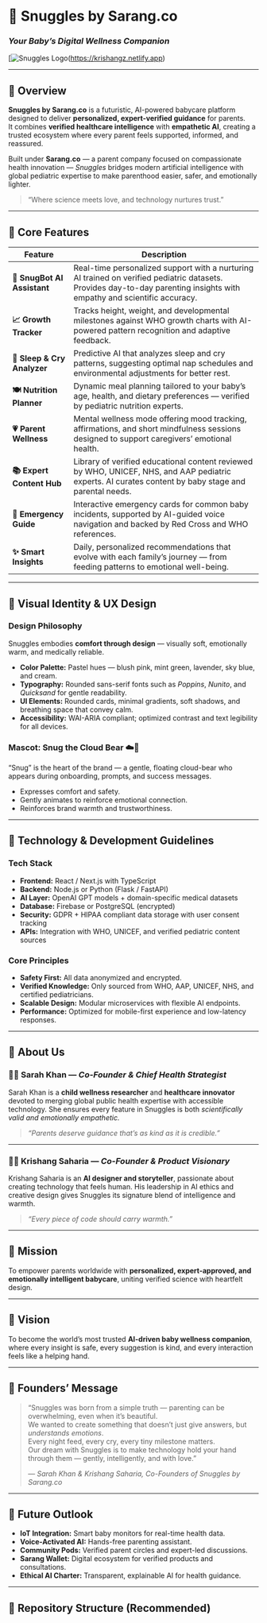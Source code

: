 # 🍼 Snuggles by Sarang.co  
### *Your Baby’s Digital Wellness Companion*

[![Snuggles Logo]([https://ik.imagekit.io/kriz/Screenshot%202025-10-09%20215044.png?updatedAt=1760031002456])(https://krishangz.netlify.app)


---

## 🌸 Overview

**Snuggles by Sarang.co** is a futuristic, AI-powered babycare platform designed to deliver **personalized, expert-verified guidance** for parents.  
It combines **verified healthcare intelligence** with **empathetic AI**, creating a trusted ecosystem where every parent feels supported, informed, and reassured.

Built under **Sarang.co** — a parent company focused on compassionate health innovation — *Snuggles* bridges modern artificial intelligence with global pediatric expertise to make parenthood easier, safer, and emotionally lighter.

> “Where science meets love, and technology nurtures trust.”

---

## 🌼 Core Features

| Feature | Description |
|----------|-------------|
| **🤖 SnugBot AI Assistant** | Real-time personalized support with a nurturing AI trained on verified pediatric datasets. Provides day-to-day parenting insights with empathy and scientific accuracy. |
| **📈 Growth Tracker** | Tracks height, weight, and developmental milestones against WHO growth charts with AI-powered pattern recognition and adaptive feedback. |
| **🌙 Sleep & Cry Analyzer** | Predictive AI that analyzes sleep and cry patterns, suggesting optimal nap schedules and environmental adjustments for better rest. |
| **🍽️ Nutrition Planner** | Dynamic meal planning tailored to your baby’s age, health, and dietary preferences — verified by pediatric nutrition experts. |
| **💗 Parent Wellness** | Mental wellness mode offering mood tracking, affirmations, and short mindfulness sessions designed to support caregivers’ emotional health. |
| **📚 Expert Content Hub** | Library of verified educational content reviewed by WHO, UNICEF, NHS, and AAP pediatric experts. AI curates content by baby stage and parental needs. |
| **🚨 Emergency Guide** | Interactive emergency cards for common baby incidents, supported by AI-guided voice navigation and backed by Red Cross and WHO references. |
| **✨ Smart Insights** | Daily, personalized recommendations that evolve with each family’s journey — from feeding patterns to emotional well-being. |

---

## 🎨 Visual Identity & UX Design

### **Design Philosophy**
Snuggles embodies **comfort through design** — visually soft, emotionally warm, and medically reliable.

- **Color Palette:** Pastel hues — blush pink, mint green, lavender, sky blue, and cream.  
- **Typography:** Rounded sans-serif fonts such as *Poppins*, *Nunito*, and *Quicksand* for gentle readability.  
- **UI Elements:** Rounded cards, minimal gradients, soft shadows, and breathing space that convey calm.  
- **Accessibility:** WAI-ARIA compliant; optimized contrast and text legibility for all devices.  

### **Mascot: Snug the Cloud Bear ☁️🐻**
“Snug” is the heart of the brand — a gentle, floating cloud-bear who appears during onboarding, prompts, and success messages.  
- Expresses comfort and safety.  
- Gently animates to reinforce emotional connection.  
- Reinforces brand warmth and trustworthiness.  

---

## 🧠 Technology & Development Guidelines

### **Tech Stack**
- **Frontend:** React / Next.js with TypeScript  
- **Backend:** Node.js or Python (Flask / FastAPI)  
- **AI Layer:** OpenAI GPT models + domain-specific medical datasets  
- **Database:** Firebase or PostgreSQL (encrypted)  
- **Security:** GDPR + HIPAA compliant data storage with user consent tracking  
- **APIs:** Integration with WHO, UNICEF, and verified pediatric content sources  

### **Core Principles**
- **Safety First:** All data anonymized and encrypted.  
- **Verified Knowledge:** Only sourced from WHO, AAP, UNICEF, NHS, and certified pediatricians.  
- **Scalable Design:** Modular microservices with flexible AI endpoints.  
- **Performance:** Optimized for mobile-first experience and low-latency responses.  

---

## 💖 About Us

### 👩‍⚕️ Sarah Khan — *Co-Founder & Chief Health Strategist*
Sarah Khan is a **child wellness researcher** and **healthcare innovator** devoted to merging global public health expertise with accessible technology. She ensures every feature in Snuggles is both *scientifically valid and emotionally empathetic.*

> *“Parents deserve guidance that’s as kind as it is credible.”*

---

### 👨‍💻 Krishang Saharia — *Co-Founder & Product Visionary*
Krishang Saharia is an **AI designer and storyteller**, passionate about creating technology that feels human. His leadership in AI ethics and creative design gives Snuggles its signature blend of intelligence and warmth.

> *“Every piece of code should carry warmth.”*

---

## 🌿 Mission

To empower parents worldwide with **personalized, expert-approved, and emotionally intelligent babycare**, uniting verified science with heartfelt design.

---

## 🌈 Vision

To become the world’s most trusted **AI-driven baby wellness companion**, where every insight is safe, every suggestion is kind, and every interaction feels like a helping hand.

---

## 💬 Founders’ Message

> “Snuggles was born from a simple truth — parenting can be overwhelming, even when it’s beautiful.  
> We wanted to create something that doesn’t just give answers, but *understands emotions*.  
> Every night feed, every cry, every tiny milestone matters.  
> Our dream with Snuggles is to make technology hold your hand through them — gently, intelligently, and with love.”  
>   
> — *Sarah Khan & Krishang Saharia, Co-Founders of Snuggles by Sarang.co*

---

## 🧭 Future Outlook

- **IoT Integration:** Smart baby monitors for real-time health data.  
- **Voice-Activated AI:** Hands-free parenting assistant.  
- **Community Pods:** Verified parent circles and expert-led discussions.  
- **Sarang Wallet:** Digital ecosystem for verified products and consultations.  
- **Ethical AI Charter:** Transparent, explainable AI for health guidance.  

---

## 📁 Repository Structure (Recommended)

